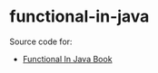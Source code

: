 # functional-in-java

Source code for:

- [Functional In Java Book](https://github.com/theisaachome/books-summary/tree/main/functional-in-java)
